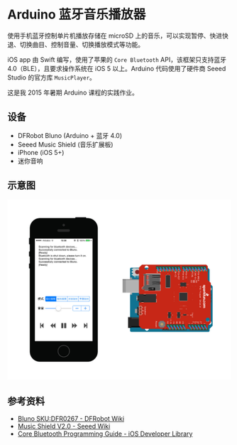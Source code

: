# Arduino 蓝牙音乐播放器

使用手机蓝牙控制单片机播放存储在 microSD 上的音乐，可以实现暂停、快进快退、切换曲目、控制音量、切换播放模式等功能。

iOS app 由 Swift 编写，使用了苹果的 `Core Bluetooth` API，该框架只支持蓝牙 4.0（BLE），且要求操作系统在 iOS 5 以上。Arduino 代码使用了硬件商 Seeed Studio 的官方库 `MusicPlayer`。

这是我 2015 年暑期 Arduino 课程的实践作业。

## 设备

* DFRobot Bluno (Arduino + 蓝牙 4.0)
* Seeed Music Shield (音乐扩展板)
* iPhone (iOS 5+)
* 迷你音响

## 示意图

[![Sketch](./sketch.jpg)](http://v.youku.com/v_show/id_XMTMyODA3MDQwNA==.html)

## 参考资料

* [Bluno SKU:DFR0267 - DFRobot Wiki](http://www.dfrobot.com/wiki/index.php/Bluno_SKU:DFR0267)
* [Music Shield V2.0 - Seeed Wiki](http://www.seeedstudio.com/wiki/index.php?title=Music_Shield_V2.0&uselang=en)
* [Core Bluetooth Programming Guide - iOS Developer Library](https://developer.apple.com/library/ios/documentation/NetworkingInternetWeb/Conceptual/CoreBluetooth_concepts/AboutCoreBluetooth/Introduction.html)
